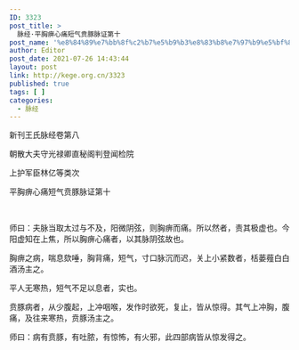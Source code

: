 ```yaml
---
ID: 3323
post_title: >
  脉经·平胸痹心痛短气贲豚脉证第十
post_name: '%e8%84%89%e7%bb%8f%c2%b7%e5%b9%b3%e8%83%b8%e7%97%b9%e5%bf%83%e7%97%9b%e7%9f%ad%e6%b0%94%e8%b4%b2%e8%b1%9a%e8%84%89%e8%af%81%e7%ac%ac%e5%8d%81'
author: Editor
post_date: 2021-07-26 14:43:44
layout: post
link: http://kege.org.cn/3323
published: true
tags: [ ]
categories:
  - 脉经
---
```

新刊王氏脉经卷第八

朝散大夫守光禄卿直秘阁判登闻检院

上护军臣林亿等类次

平胸痹心痛短气贲豚脉证第十

&nbsp;
<p class="content">师曰：夫脉当取太过与不及，阳微阴弦，则胸痹而痛。所以然者，责其极虚也。今阳虚知在上焦，所以胸痹心痛者，以其脉阴弦故也。</p>
<p class="content">胸痹之病，喘息欬唾，胸背痛，短气，寸口脉沉而迟，关上小紧数者，栝蒌薤白白酒汤主之。</p>
<p class="content">平人无寒热，短气不足以息者，实也。</p>
<p class="content">贲豚病者，从少腹起，上冲咽喉，发作时欲死，复止，皆从惊得。其气上冲胸，腹痛，及往来寒热，贲豚汤主之。</p>
<p class="content">师曰：病有贲豚，有吐脓，有惊怖，有火邪，此四部病皆从惊发得之。</p>